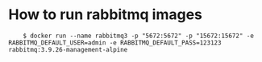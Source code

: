 # How to run rabbitmq images

```shell
    $ docker run --name rabbitmq3 -p "5672:5672" -p "15672:15672" -e RABBITMQ_DEFAULT_USER=admin -e RABBITMQ_DEFAULT_PASS=123123 rabbitmq:3.9.26-management-alpine
```